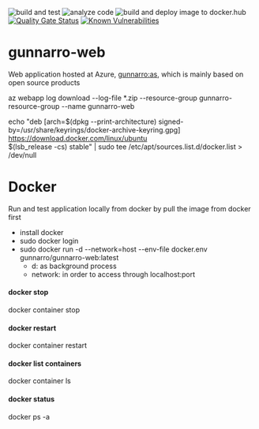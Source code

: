 ![build and test](https://github.com/gunnarro/gunnarro-web/actions/workflows/build.yml/badge.svg)
![analyze code](https://github.com/gunnarro/gunnarro-web/actions/workflows/analyze.yml/badge.svg)
![build and deploy image to docker.hub](https://github.com/gunnarro/gunnarro-web/actions/workflows/deploy-docker-hub.yml/badge.svg)
[![Quality Gate Status](https://sonarcloud.io/api/project_badges/measure?project=gunnarro_gunnarro-web&metric=alert_status)](https://sonarcloud.io/summary/overall?id=gunnarro_gunnarro-web)
[![Known Vulnerabilities](https://snyk.io/test/github/gunnarro/gunnarro-web/badge.svg)](https://snyk.io/test/github/gunnarro/gunnarro-web)


# gunnarro-web
Web application hosted at Azure, [gunnarro:as](https://gunnarro-web.azurewebsites.net), which is mainly based on open source products

az webapp log download --log-file *.zip  --resource-group gunnarro-resource-group --name gunnarro-web


echo "deb [arch=$(dpkg --print-architecture) signed-by=/usr/share/keyrings/docker-archive-keyring.gpg] https://download.docker.com/linux/ubuntu \
$(lsb_release -cs) stable" | sudo tee /etc/apt/sources.list.d/docker.list > /dev/null

# Docker
Run and test application locally from docker by pull the image from docker first
- install docker
- sudo docker login
- sudo docker run -d --network=host --env-file docker.env gunnarro/gunnarro-web:latest
  - d: as background process
  - network: in order to access through localhost:port

#### docker stop
docker container stop

#### docker restart
docker container restart 

#### docker list containers
docker container ls

#### docker status
docker ps -a
